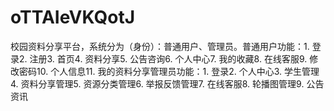 # oTTAIeVKQotJ
校园资料分享平台，系统分为（身份）：普通用户、管理员。普通用户功能：1. 登录2. 注册3. 首页4. 资料分享5. 公告咨询6. 个人中心7. 我的收藏8. 在线客服9. 修改密码10. 个人信息11. 我的资料分享管理员功能：1. 登录2. 个人中心3. 学生管理4. 资料分享管理5. 资源分类管理6. 举报反馈管理7. 在线客服8. 轮播图管理9. 公告资讯 
